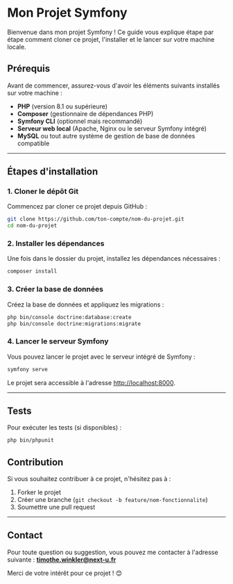 # **Mon Projet Symfony**

Bienvenue dans mon projet Symfony ! Ce guide vous explique étape par étape comment cloner ce projet, l'installer et le lancer sur votre machine locale.

## **Prérequis**

Avant de commencer, assurez-vous d'avoir les éléments suivants installés sur votre machine :
- **PHP** (version 8.1 ou supérieure)
- **Composer** (gestionnaire de dépendances PHP)
- **Symfony CLI** (optionnel mais recommandé)
- **Serveur web local** (Apache, Nginx ou le serveur Symfony intégré)
- **MySQL** ou tout autre système de gestion de base de données compatible

---

## **Étapes d'installation**

### 1. **Cloner le dépôt Git**
Commencez par cloner ce projet depuis GitHub :

```bash  
git clone https://github.com/ton-compte/nom-du-projet.git  
cd nom-du-projet  
```

### 2. **Installer les dépendances**
Une fois dans le dossier du projet, installez les dépendances nécessaires :

```bash  
composer install  
```

### 3. **Créer la base de données**
Créez la base de données et appliquez les migrations :

```bash  
php bin/console doctrine:database:create  
php bin/console doctrine:migrations:migrate  
```

### 4. **Lancer le serveur Symfony**
Vous pouvez lancer le projet avec le serveur intégré de Symfony :

```bash  
symfony serve  
```

Le projet sera accessible à l'adresse [http://localhost:8000](http://localhost:8000).  

---

## **Tests**
Pour exécuter les tests (si disponibles) :

```bash  
php bin/phpunit  
```

## **Contribution**
Si vous souhaitez contribuer à ce projet, n'hésitez pas à :  
1. Forker le projet  
2. Créer une branche (`git checkout -b feature/nom-fonctionnalite`)  
3. Soumettre une pull request  

---

## **Contact**
Pour toute question ou suggestion, vous pouvez me contacter à l'adresse suivante : **timothe.winkler@next-u.fr**  

Merci de votre intérêt pour ce projet ! 😊
